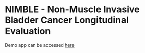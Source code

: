 # NIMBLE - Non-Muscle Invasive Bladder Cancer Longitudinal Evaluation
Demo app can be accessed [here](https://jcckwong-nimble-nimble1-v1-gp8ifg.streamlitapp.com/)
